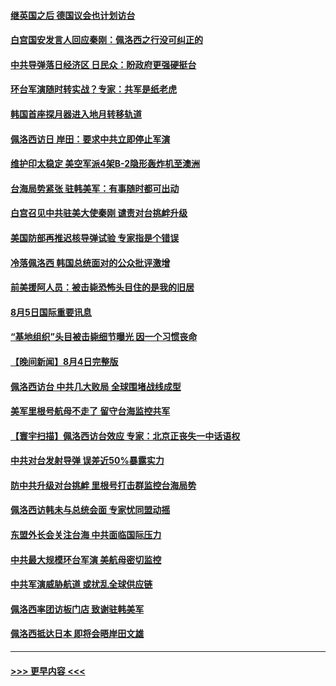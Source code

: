 #### [继英国之后 德国议会也计划访台](../pages/prog202/a103495740.md?t=08060651) 
#### [白宫国安发言人回应秦刚：佩洛西之行没可纠正的](../pages/prog202/a103495645.md?t=08060651) 
#### [中共导弹落日经济区 日民众：盼政府更强硬挺台](../pages/prog202/a103495628.md?t=08060651) 
#### [环台军演随时转实战？专家：共军是纸老虎](../pages/prog202/a103495630.md?t=08060651) 
#### [韩国首座探月器进入地月转移轨道](../pages/prog202/a103495634.md?t=08060651) 
#### [佩洛西访日 岸田：要求中共立即停止军演](../pages/prog202/a103495624.md?t=08060651) 
#### [维护印太稳定 美空军派4架B-2隐形轰炸机至澳洲](../pages/prog202/a103495548.md?t=08060651) 
#### [台海局势紧张 驻韩美军：有事随时都可出动](../pages/prog202/a103495498.md?t=08060651) 
#### [白宫召见中共驻美大使秦刚 谴责对台挑衅升级](../pages/prog202/a103495501.md?t=08060651) 
#### [美国防部再推迟核导弹试验 专家指是个错误](../pages/prog202/a103495430.md?t=08060651) 
#### [冷落佩洛西 韩国总统面对的公众批评激增](../pages/prog202/a103495426.md?t=08060651) 
#### [前美援阿人员：被击毙恐怖头目住的是我的旧居](../pages/prog202/a103495419.md?t=08060651) 
#### [8月5日国际重要讯息](../pages/prog202/a103495395.md?t=08060651) 
#### [“基地组织”头目被击毙细节曝光 因一个习惯丧命](../pages/prog202/a103495382.md?t=08060651) 
#### [【晚间新闻】8月4日完整版](../pages/prog202/a103495125.md?t=08060651) 
#### [佩洛西访台 中共几大败局 全球围堵战线成型](../pages/prog202/a103495173.md?t=08060651) 
#### [美军里根号航母不走了 留守台海监控共军](../pages/prog202/a103495210.md?t=08060651) 
#### [【寰宇扫描】佩洛西访台效应 专家：北京正丧失一中话语权](../pages/prog202/a103495177.md?t=08060651) 
#### [中共对台发射导弹 误差近50%暴露实力](../pages/prog202/a103495135.md?t=08060651) 
#### [防中共升级对台挑衅 里根号打击群监控台海局势](../pages/prog202/a103494991.md?t=08060651) 
#### [佩洛西访韩未与总统会面 专家忧同盟动摇](../pages/prog202/a103494818.md?t=08060651) 
#### [东盟外长会关注台海 中共面临国际压力](../pages/prog202/a103495004.md?t=08060651) 
#### [中共最大规模环台军演 美航母密切监控](../pages/prog202/a103495002.md?t=08060651) 
#### [中共军演威胁航道 或扰乱全球供应链](../pages/prog202/a103495019.md?t=08060651) 
#### [佩洛西率团访板门店 致谢驻韩美军](../pages/prog202/a103495009.md?t=08060651) 
#### [佩洛西抵达日本 即将会晤岸田文雄](../pages/prog202/a103494954.md?t=08060651) 

----
#### [ >>> 更早内容 <<< ](../indexes/prog202-earlier.md)
